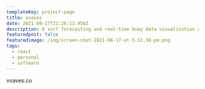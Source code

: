 ```yaml
---
templateKey: project-page
title: vvaves
date: 2021-08-17T21:26:13.956Z
description: A surf forecasting and real-time buoy data visualization web app
featuredpost: false
featuredimage: /img/screen-shot-2021-08-17-at-5.51.38-pm.png
tags:
  - react
  - personal
  - software
---
```

vvaves.co